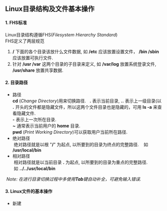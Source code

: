 ## Linux目录结构及文件基本操作
#### **1. FHS标准**
 Linux目录结构遵循FHS(_Filesystem Hierarchy Standard_)  
 FHS定义了两层规范  
  1. **/** 下面的各个目录该放什么文件数据, 如 **/etc** 应该放置设置文件， **/bin /sbin** 应该放置可执行文件.
  2. 针对 **/usr /var** 这两个目录的子目录来定义, 如 **/var/log** 放置系统登录文件, **/usr/share** 放置共享数据.
#### **2. 目录路径**
 * 路径  
  **cd** (_Change Directory_)用来切换路径.  
  **.** 表示当前目录, **..** 表示上一级目录(以 **.** 开头的文件都是隐藏文件，所以这两个文件目录也是隐藏的，可用 **ls -a** 来查看隐藏文件.  
  **-** 表示上一次所在目录.  
  **~** 通常表示当前用户的 **home** 目录.  
  **pwd** (_Print Working Directory_)可以获取用户当前所在路径.  
 * 绝对路径  
  绝对路径就是以根 "**/**" 为起点, 以所要到的目录为终点的完整路径.  
  如 **/usr/local/bin**  
 * 相对路径  
  相对路径就是以当前目录 **.** 为起点, 以所要到的目录为重点的完整路径.  
  如 **../../usr/local/bin**
  
  _Note: 在进行目录切换过程中多使用**Tab**键自动补全，可避免输入错误._  
#### **3. Linux文件的基本操作**  
 * 新建  
 
 
